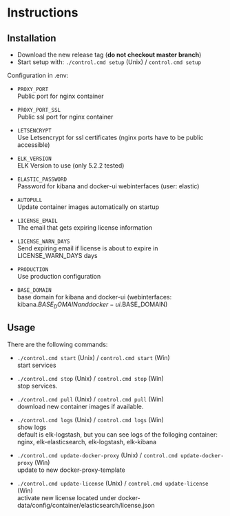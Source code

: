 # Instructions

## Installation

* Download the new release tag (**do not checkout master branch**)
* Start setup with: `./control.cmd setup` (Unix) / `control.cmd setup`

Configuration in .env:

* `PROXY_PORT`<br />
    Public port for nginx container

* `PROXY_PORT_SSL`<br />
    Public ssl port for nginx container

* `LETSENCRYPT`<br />
    Use Letsencrypt for ssl certificates (nginx ports have to be public accessible)

* `ELK_VERSION`<br />
    ELK Version to use (only 5.2.2 tested)

* `ELASTIC_PASSWORD`<br />
    Password for kibana and docker-ui webinterfaces (user: elastic)

* `AUTOPULL`<br />
    Update container images automatically on startup

* `LICENSE_EMAIL`<br />
    The email that gets expiring license information

* `LICENSE_WARN_DAYS`<br />
    Send expiring email if license is about to expire in LICENSE_WARN_DAYS days 

* `PRODUCTION`<br />
    Use production configuration

* `BASE_DOMAIN`<br />
    base domain for kibana and docker-ui (webinterfaces: kibana.$BASE_DOMAIN and docker-ui.$BASE_DOMAIN)


## Usage

There are the following commands:

* `./control.cmd start` (Unix) / `control.cmd start` (Win)<br />
    start services
 
* `./control.cmd stop` (Unix) / `control.cmd stop` (Win)<br />
    stop services.

* `./control.cmd pull` (Unix) / `control.cmd pull` (Win)<br />
    download new container images if available.

* `./control.cmd logs` (Unix) / `control.cmd logs` (Win)<br />
    show logs<br />
    default is elk-logstash, but you can see logs of the folloging container:
    nginx, elk-elasticsearch, elk-logstash, elk-kibana
  
* `./control.cmd update-docker-proxy` (Unix) / `control.cmd update-docker-proxy` (Win)<br />
    update to new docker-proxy-template
  
* `./control.cmd update-license` (Unix) / `control.cmd update-license` (Win)<br />
    activate new license located under docker-data/config/container/elasticsearch/license.json
